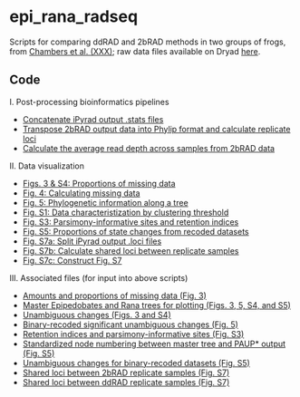 # epi_rana_radseq

Scripts for comparing ddRAD and 2bRAD methods in two groups of frogs, from [Chambers et al. (XXX)](LINKHERE); raw data files available on Dryad [here](LINKHERE).

## Code

I. Post-processing bioinformatics pipelines
* [Concatenate iPyrad output .stats files](https://github.com/eachambers/epi_rana_radseq/blob/master/scripts_data_processing/extract_data.ipynb)
* [Transpose 2bRAD output data into Phylip format and calculate replicate loci](https://github.com/eachambers/epi_rana_radseq/blob/master/scripts_data_processing/2bRADnative_processdata.R)
* [Calculate the average read depth across samples from 2bRAD data](https://github.com/eachambers/epi_rana_radseq/blob/master/scripts_data_processing/2bRAD_depth_stats.R)

II. Data visualization
* [Figs. 3 & S4: Proportions of missing data](https://github.com/eachambers/epi_rana_radseq/blob/master/scripts_data_visualization/Fig3_PAUP_analysis.R)
* [Fig. 4: Calculating missing data](https://github.com/eachambers/epi_rana_radseq/blob/master/scripts_data_visualization/Fig4_Missing_data.R)
* [Fig. 5: Phylogenetic information along a tree](https://github.com/eachambers/epi_rana_radseq/blob/master/scripts_data_visualization/Fig5_Recoded_significance_analysis.R)
* [Fig. S1: Data characteristization by clustering threshold](https://github.com/eachambers/epi_rana_radseq/blob/master/scripts_data_visualization/FigS1_Data_characterization.R)
* [Fig. S3: Parsimony-informative sites and retention indices](https://github.com/eachambers/epi_rana_radseq/blob/master/scripts_data_visualization/FigS3_Retention_index.R)
* [Fig. S5: Proportions of state changes from recoded datasets](https://github.com/eachambers/epi_rana_radseq/blob/master/scripts_data_visualization/FigS5_Dollo_analysis.R)
* [Fig. S7a: Split iPyrad output .loci files](https://github.com/eachambers/epi_rana_radseq/blob/master/scripts_data_visualization/FigS7_a_Split_loci_files.ipynb)
* [Fig. S7b: Calculate shared loci between replicate samples](https://github.com/eachambers/epi_rana_radseq/blob/master/scripts_data_visualization/FigS7_b_Shared_loci_replicates.ipynb)
* [Fig. S7c: Construct Fig. S7](https://github.com/eachambers/epi_rana_radseq/blob/master/scripts_data_visualization/FigS7_c_Shared_loci_replicates.R)

III. Associated files (for input into above scripts)
* [Amounts and proportions of missing data (Fig. 3)](https://github.com/eachambers/epi_rana_radseq/tree/master/data/missing_data_snps.txt)
* [Master Epipedobates and Rana trees for plotting (Figs. 3, 5, S4, and S5)](https://github.com/eachambers/epi_rana_radseq/tree/master/data/master.nexus)
* [Unambiguous changes (Figs. 3 and S4)](https://github.com/eachambers/epi_rana_radseq/tree/master/data/unambig_sums.txt)
* [Binary-recoded significant unambiguous changes (Fig. 5)](https://github.com/eachambers/epi_rana_radseq/tree/master/data/recoded_signonsig.txt)
* [Retention indices and parsimony-informative sites (Fig. S3)](https://github.com/eachambers/epi_rana_radseq/tree/master/data/Retention_PIs.csv)
* [Standardized node numbering between master tree and PAUP* output (Fig. S5)](https://github.com/eachambers/epi_rana_radseq/tree/master/data/Node_numbering_master_trees.png)
* [Unambiguous changes for binary-recoded datasets (Fig. S5)](https://github.com/eachambers/epi_rana_radseq/tree/master/data/Plot-Data-for-MS-FigS5.txt)
* [Shared loci between 2bRAD replicate samples (Fig. S7)](https://github.com/eachambers/epi_rana_radseq/tree/master/data/2bRAD_shared_loci_replicates.csv)
* [Shared loci between ddRAD replicate samples (Fig. S7)](https://github.com/eachambers/epi_rana_radseq/tree/master/data/ddRAD_shared_loci_replicates.csv)
